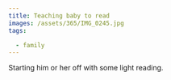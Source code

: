 ```yaml
---
title: Teaching baby to read
images: /assets/365/IMG_0245.jpg
tags:

  - family
---
```

Starting him or her off with some light reading.